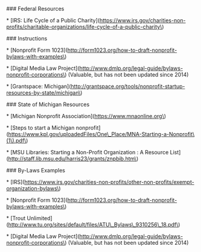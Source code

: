 \#\#\# Federal Resources

\* \[IRS: Life Cycle of a Public Charity\]\(https://www.irs.gov/charities-non-profits/charitable-organizations/life-cycle-of-a-public-charity\)



\#\#\# Instructions

\* \[Nonprofit Form 1023\]\(http://form1023.org/how-to-draft-nonprofit-bylaws-with-examples\)

\* \[Digital Media Law Project\]\(http://www.dmlp.org/legal-guide/bylaws-nonprofit-corporations\) \(Valuable, but has not been updated since 2014\)

\* \[Grantspace: Michigan\]\(http://grantspace.org/tools/nonprofit-startup-resources-by-state/michigan\)



\#\#\# State of Michigan Resources

\* \[Michigan Nonprofit Association\]\(https://www.mnaonline.org\)

 \* \[Steps to start a Michigan nonprofit\]\(https://www.kpl.gov/uploadedFiles/One\_Place/MNA-Starting-a-Nonprofit\(1\).pdf\)

\* \[MSU Libraries: Starting a Non-Profit Organization : A Resource List\]\(http://staff.lib.msu.edu/harris23/grants/znpbib.htm\)





\#\#\# By-Laws Examples

\* \[IRS\]\(https://www.irs.gov/charities-non-profits/other-non-profits/exempt-organization-bylaws\)

\* \[Nonprofit Form 1023\]\(http://form1023.org/how-to-draft-nonprofit-bylaws-with-examples\)

\* \[Trout Unlimited\]\(http://www.tu.org/sites/default/files/ATU\_Bylaws\_9310256\_18.pdf\)

\* \[Digital Media Law Project\]\(http://www.dmlp.org/legal-guide/bylaws-nonprofit-corporations\) \(Valuable, but has not been updated since 2014\)




